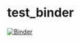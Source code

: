 # test_binder

[![Binder](https://mybinder.org/badge_logo.svg)](https://mybinder.org/v2/gh/ArjunChakrawal/test_binder/HEAD)
